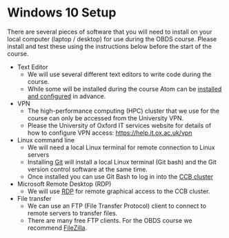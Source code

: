 # Windows 10 Setup

There are several pieces of software that you will need to install on your local computer (laptop / desktop) for use during the OBDS course. Please install and test these using the instructions below before the start of the course.

- Text Editor
    + We will use several different text editors to write code during the course.
    + While some will be installed during the course Atom can be [installed and configured](atom_installation_instructions.md) in advance.
- VPN
    + The high-performance computing (HPC) cluster that we use for the course can only be accessed from the University VPN.
    + Please the University of Oxford IT services website for details of how to configure VPN access: https://help.it.ox.ac.uk/vpn
- Linux command line
    + We will need a local Linux terminal for remote connection to Linux servers
    + Installing [Git](git_setup.md) will install a local Linux terminal (Git bash) and the Git version control software at the same time. 
    + Once installed you can use Git Bash to log in into the [CCB cluster](ccb_login.md)
- Microsoft Remote Desktop (RDP)
    + We will use [RDP](microsoft_remote_desktop.md) for remote graphical access to the CCB cluster.
- File transfer
    + We can use an FTP (File Transfer Protocol) client to connect to remote servers to transfer files.
    + There are many free FTP clients. For the OBDS course we recommend [FileZilla](filezilla.md).
